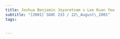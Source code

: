 ```yaml
---
title: Joshua Benjamin Jeyaretnam v Lee Kuan Yew 
subtitle: "[2001] SGHC 233 / 22\_August\_2001"
tags:


---
```


